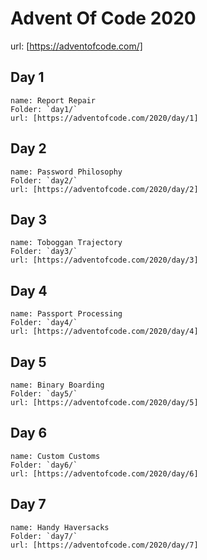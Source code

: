 # Advent Of Code 2020

url: [https://adventofcode.com/]

## Day 1

    name: Report Repair
    Folder: `day1/`
    url: [https://adventofcode.com/2020/day/1]

## Day 2

    name: Password Philosophy
    Folder: `day2/`
    url: [https://adventofcode.com/2020/day/2]

## Day 3

    name: Toboggan Trajectory
    Folder: `day3/`
    url: [https://adventofcode.com/2020/day/3]

## Day 4

    name: Passport Processing
    Folder: `day4/`
    url: [https://adventofcode.com/2020/day/4]

## Day 5

    name: Binary Boarding
    Folder: `day5/`
    url: [https://adventofcode.com/2020/day/5]

## Day 6

    name: Custom Customs
    Folder: `day6/`
    url: [https://adventofcode.com/2020/day/6]

## Day 7

    name: Handy Haversacks
    Folder: `day7/`
    url: [https://adventofcode.com/2020/day/7]
